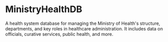# MinistryHealthDB
A health system database for managing the Ministry of Health's structure, departments, and key roles in healthcare administration. It includes data on officials, curative services, public health, and more.
